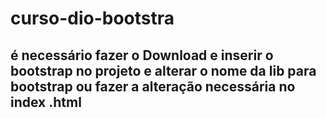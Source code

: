 # curso-dio-bootstra
## é necessário fazer o Download e inserir o bootstrap no projeto e alterar o nome da lib para bootstrap ou fazer a alteração necessária no index .html

